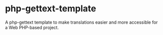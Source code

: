 # php-gettext-template
A php-gettext template to make translations easier and more accessible for a Web PHP-based project.
